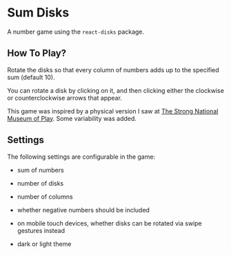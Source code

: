 # Sum Disks
A number game using the `react-disks` package.


## How To Play?
Rotate the disks so that every column of numbers adds up to the specified sum (default 10).

You can rotate a disk by clicking on it, and then clicking either the clockwise or counterclockwise arrows that appear.

This game was inspired by a physical version I saw at [The Strong National Museum of Play](https://www.museumofplay.org/). Some variability was added.

## Settings
The following settings are configurable in the game:

- sum of numbers

- number of disks

- number of columns

- whether negative numbers should be included

- on mobile touch devices, whether disks can be rotated via swipe gestures instead

- dark or light theme
